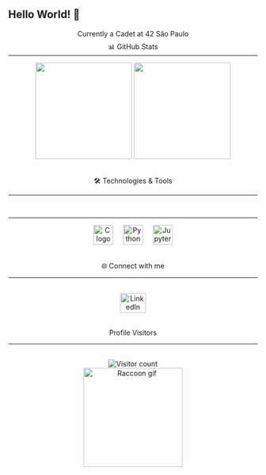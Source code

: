 ## Hello World! 👋

<p align="center">Currently a Cadet at 42 São Paulo</p>
<div style="line-height: 0.5;">
  <p align="center">📊 GitHub Stats</p>
 <hr>
</div>

<div align="center">
  <img src="https://github-readme-stats.vercel.app/api?username=GuilhermeGors&theme=default&show_icons=true" height="195px">
  <img src="https://github-readme-stats.vercel.app/api/top-langs/?username=GuilhermeGors&hide=html&layout=compact&theme=default" height="195px">
</div> 
<br> 
<p align="center">🛠️ Technologies & Tools</p>
<hr>
<br>
<hr>

<div align="center">
  <img src="https://cdn.jsdelivr.net/gh/devicons/devicon/icons/c/c-original.svg" height="40" alt="C logo" />
  <img width="12" />
  <img src="https://cdn.jsdelivr.net/gh/devicons/devicon/icons/python/python-original.svg" height="40" alt="Python logo" />
  <img width="12" />
  <img src="https://cdn.jsdelivr.net/gh/devicons/devicon/icons/jupyter/jupyter-original.svg" height="40" alt="Jupyter logo" />
</div>

<br> 
<p align="center">🌐 Connect with me</p>
<hr>
<br>

<div align="center">
  <a href="https://www.linkedin.com/in/guilhermegors/" target="_blank">
    <img src="https://raw.githubusercontent.com/maurodesouza/profile-readme-generator/master/src/assets/icons/social/linkedin/default.svg" width="52" height="40" alt="LinkedIn logo" />
  </a>
</div>

<br> 
<p align="center">Profile Visitors</p>
<hr>
<br>

<div align="center">
  <img src="https://profile-counter.glitch.me/GuilhermeGors/count.svg?" alt="Visitor count" />
</div>

<div align="center">
  <img height="200" src="https://media.tenor.com/_7Fjti7kTzsAAAAM/raccoon-cute.gif" alt="Raccoon gif" />
</div>

